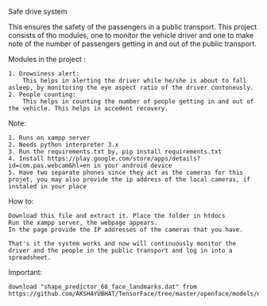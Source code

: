 Safe drive system

This ensures the safety of the passengers in a public transport. This project consists of tho modules, one to monitor the vehicle driver and one to make note of the number of passengers getting in and out of the public transport.

Modules in the project :

    1. Drowsiness alert:
        This helps in alerting the driver while he/she is about to fall asleep, by monitoring the eye aspect ratio of the driver contoneusly.
    2. People counting:
        This helps in counting the number of people getting in and out of the vehicle. This helps in accedent recovery.

Note:

    1. Runs on xampp server
    2. Needs python interpreter 3.x
    3. Run the requirements.txt by, pip install requirements.txt
    4. Install https://play.google.com/store/apps/details?id=com.pas.webcam&hl=en in your android device
    5. Have two separate phones since they act as the cameras for this projet, you may also provide the ip address of the local cameras, if instaled in your place

How to:

    Download this file and extract it. Place the folder in htdocs
    Run the xampp server, the webpage appears.
    In the page provide the IP addresses of the cameras that you have.

    That's it the system works and now will continuously monitor the driver and the people in the public transport and log in into a spreadsheet.

Important:

    download "shape_predictor_68_face_landmarks.dat" from https://github.com/AKSHAYUBHAT/TensorFace/tree/master/openface/models/dlib
